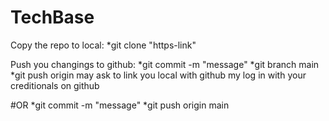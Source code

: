 # TechBase
Copy the repo to local:
*git clone "https-link"


Push you changings to github:
*git commit -m "message"
*git branch main
*git push origin 
may ask to link you local with github my log in with your creditionals on github

#OR
*git commit -m "message"
*git push origin main



